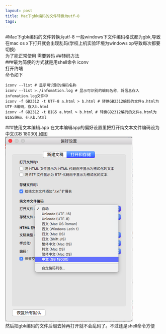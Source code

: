 ```yaml
---
layout: post
title: Mac下gbk编码的文件转换为utf-8
tags: 
---
```

#Mac下gbk编码的文件转换为utf-8
一般windows下文件编码格式都为gbk,导致在mac os x下打开就会出现乱码(学校上机实验环境为windows xp导致每次都要切换)  
为了能正常使用 需要转码
##转码方法  
###最为简便的方式就是用shell命令  iconv  
打开终端  
命令如下

	iconv --list # 显示可识别的编码名称
    iconv --list >./infomation.log # 显示可识别的编码名称，将信息存入infomation.log文件中
    iconv -f GB2312 -t UTF-8 a.html > b.html # 转换GB2312编码的文件a.html为UTF-8编码，存入b.html
    iconv -f GB2312 -t BIG5 a.html > b.html # 转换GB2312编码的文件a.html为BIG5编码，存入b.html
###使用文本编辑.app
在文本编辑app的偏好设置里把打开纯文本文件编码设为中文(GB 18030),如图  
![](https://raw.githubusercontent.com/Xcent-xl/Xcent-xl.github.io/master/images/osx_gbk/1.png)  
然后把gbk编码的文件后缀去掉再打开就不会乱码了。不过还是shell命令方便